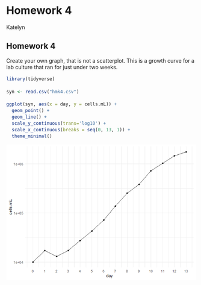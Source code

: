 Homework 4
================
Katelyn

## Homework 4

Create your own graph, that is not a scatterplot. This is a growth curve
for a lab culture that ran for just under two weeks.

``` r
library(tidyverse)

syn <- read.csv("hmk4.csv")

ggplot(syn, aes(x = day, y = cells.mL)) +
  geom_point() +
  geom_line() +
  scale_y_continuous(trans='log10') +
  scale_x_continuous(breaks = seq(0, 13, 1)) +
  theme_minimal() 
```

![](hmk_04_files/figure-gfm/unnamed-chunk-1-1.png)
